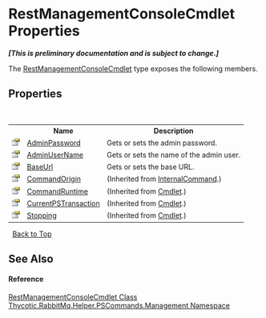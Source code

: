 # RestManagementConsoleCmdlet Properties
 _**\[This is preliminary documentation and is subject to change.\]**_

The <a href="T_Thycotic_RabbitMq_Helper_PSCommands_Management_RestManagementConsoleCmdlet">RestManagementConsoleCmdlet</a> type exposes the following members.


## Properties
&nbsp;<table><tr><th></th><th>Name</th><th>Description</th></tr><tr><td>![Public property](media/pubproperty.gif "Public property")</td><td><a href="P_Thycotic_RabbitMq_Helper_PSCommands_Management_RestManagementConsoleCmdlet_AdminPassword">AdminPassword</a></td><td>
Gets or sets the admin password.</td></tr><tr><td>![Public property](media/pubproperty.gif "Public property")</td><td><a href="P_Thycotic_RabbitMq_Helper_PSCommands_Management_RestManagementConsoleCmdlet_AdminUserName">AdminUserName</a></td><td>
Gets or sets the name of the admin user.</td></tr><tr><td>![Public property](media/pubproperty.gif "Public property")</td><td><a href="P_Thycotic_RabbitMq_Helper_PSCommands_Management_RestManagementConsoleCmdlet_BaseUrl">BaseUrl</a></td><td>
Gets or sets the base URL.</td></tr><tr><td>![Public property](media/pubproperty.gif "Public property")</td><td><a href="http://msdn2.microsoft.com/en-us/library/dd128179" target="_blank">CommandOrigin</a></td><td> (Inherited from <a href="http://msdn2.microsoft.com/en-us/library/ms582793" target="_blank">InternalCommand</a>.)</td></tr><tr><td>![Public property](media/pubproperty.gif "Public property")</td><td><a href="http://msdn2.microsoft.com/en-us/library/ms581056" target="_blank">CommandRuntime</a></td><td> (Inherited from <a href="http://msdn2.microsoft.com/en-us/library/ms582518" target="_blank">Cmdlet</a>.)</td></tr><tr><td>![Public property](media/pubproperty.gif "Public property")</td><td><a href="http://msdn2.microsoft.com/en-us/library/dd128144" target="_blank">CurrentPSTransaction</a></td><td> (Inherited from <a href="http://msdn2.microsoft.com/en-us/library/ms582518" target="_blank">Cmdlet</a>.)</td></tr><tr><td>![Public property](media/pubproperty.gif "Public property")</td><td><a href="http://msdn2.microsoft.com/en-us/library/ms581057" target="_blank">Stopping</a></td><td> (Inherited from <a href="http://msdn2.microsoft.com/en-us/library/ms582518" target="_blank">Cmdlet</a>.)</td></tr></table>&nbsp;
<a href="#restmanagementconsolecmdlet-properties">Back to Top</a>

## See Also


#### Reference
<a href="T_Thycotic_RabbitMq_Helper_PSCommands_Management_RestManagementConsoleCmdlet">RestManagementConsoleCmdlet Class</a><br /><a href="N_Thycotic_RabbitMq_Helper_PSCommands_Management">Thycotic.RabbitMq.Helper.PSCommands.Management Namespace</a><br />